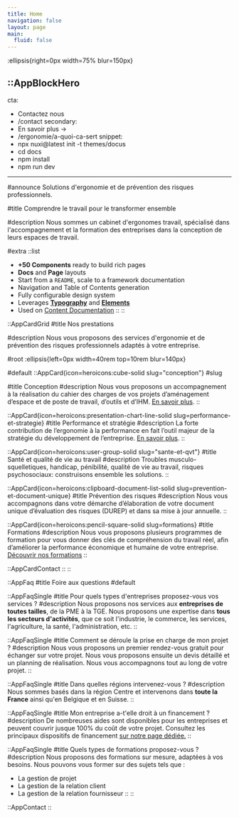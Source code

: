 ```yaml
---
title: Home
navigation: false
layout: page
main:
  fluid: false
---
```


:ellipsis{right=0px width=75% blur=150px}

::AppBlockHero 
---
cta:
  - Contactez nous
  - /contact
secondary:
  - En savoir plus →
  - /ergonomie/a-quoi-ca-sert
snippet:
  - npx nuxi@latest init -t themes/docus
  - cd docs
  - npm install
  - npm run dev
---

#announce
Solutions d'ergonomie et de prévention des risques professionnels.

#title
Comprendre le travail pour le transformer ensemble

#description
 Nous sommes un cabinet d'ergonomes travail, spécialisé dans l'accompagnement et la formation des entreprises dans la conception de leurs espaces de travail.

#extra
  ::list
  - **+50 Components** ready to build rich pages
  - **Docs** and **Page** layouts
  - Start from a `README`, scale to a framework documentation
  - Navigation and Table of Contents generation
  - Fully configurable design system
  - Leverages [**Typography**](https://typography.nuxt.space/) and [**Elements**](https://elements.nuxt.dev)
  - Used on [Content Documentation](https://content.nuxtjs.org)
  ::
::

::AppCardGrid
#title
Nos prestations

#description
Nous vous proposons des services d'ergonomie et de prévention des risques professionnels adaptés à votre entreprise.

#root
:ellipsis{left=0px width=40rem top=10rem blur=140px}

#default
  ::AppCard{icon=heroicons:cube-solid slug="conception"}
  #slug
 
  #title
  Conception
  #description
  Nous vous proposons un accompagnement à la réalisation du cahier des charges de vos projets d’aménagement d’espace et de poste de travail, d’outils et d’IHM. [En savoir plus](/nos-prestations/conception).
  ::

  ::AppCard{icon=heroicons:presentation-chart-line-solid slug=performance-et-strategie}
  #title
  Performance et stratégie
  #description
  La forte contribution de l’ergonomie à la performance en fait l’outil majeur de la stratégie du développement de l’entreprise. [En savoir plus](https://nuxt.studio).
  ::

  ::AppCard{icon=heroicons:user-group-solid slug="sante-et-qvt"}
  #title
  Santé et qualité de vie au travail
  #description
  Troubles musculo-squelletiques, handicap, pénibilité, qualité de vie au travail, risques psychosociaux: construisons ensemble les solutions.
  ::

  ::AppCard{icon=heroicons:clipboard-document-list-solid slug=prevention-et-document-unique}
  #title
  Prévention des risques
  #description
  Nous vous accompagnons dans votre démarche d’élaboration de votre document unique d’évaluation des risques (DUREP) et dans sa mise à jour annuelle.
  ::

  ::AppCard{icon=heroicons:pencil-square-solid slug=formations}
  #title
  Formations
  #description
  Nous vous proposons plusieurs programmes de formation pour vous donner des clés de compréhension du travail réel,
  afin d’améliorer la performance économique et humaine de votre entreprise. [Découvrir nos formations](/nos-prestations/formations)
  :: 
  
  ::AppCardContact
  ::
::

::AppFaq
#title
Foire aux questions
#default

  ::AppFaqSingle
  #title
  Pour quels types d'entreprises proposez-vous vos services ?
  #description
  Nous proposons nos services aux **entreprises de toutes tailles**, de la PME à la TGE. Nous proposons une expertise dans **tous les secteurs d'activités**, que ce soit l'industrie, le commerce, les services, l'agriculture, la santé, l'administration, etc.
  ::

  ::AppFaqSingle
  #title
  Comment se déroule la prise en charge de mon projet ?
  #description
  Nous vous proposons un premier rendez-vous gratuit pour échanger sur votre projet. Nous vous proposons ensuite un devis détaillé et un planning de réalisation. Nous vous accompagnons tout au long de votre projet.
  ::
  
  ::AppFaqSingle
  #title
  Dans quelles régions intervenez-vous ?
  #description
  Nous sommes basés dans la région Centre et intervenons dans <b>toute la France</b> ainsi qu'en Belgique et en Suisse.
  ::

  ::AppFaqSingle
  #title
  Mon entreprise a-t'elle droit à un financement ?
  #description
  De nombreuses aides sont disponibles pour les entreprises et peuvent couvrir jusque 100% du coût de votre projet. Consultez les principaux dispositifs de financement [sur notre page
  dédiée.](/financement)
  ::
  
  ::AppFaqSingle
  #title
  Quels types de formations proposez-vous ?
  #description
  Nous proposons des formations sur mesure, adaptées à vos besoins. Nous pouvons vous former sur des sujets tels que :
  - La gestion de projet
  - La gestion de la relation client
  - La gestion de la relation fournisseur
  ::
::

::AppContact
::
